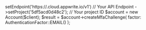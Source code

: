 <?php

use Appwrite\Client;
use Appwrite\Services\Account;
use Appwrite\Enums\AuthenticationFactor;

$client = (new Client())
    ->setEndpoint('https://<REGION>.cloud.appwrite.io/v1') // Your API Endpoint
    ->setProject('5df5acd0d48c2'); // Your project ID

$account = new Account($client);

$result = $account->createMfaChallenge(
    factor: AuthenticationFactor::EMAIL()
);